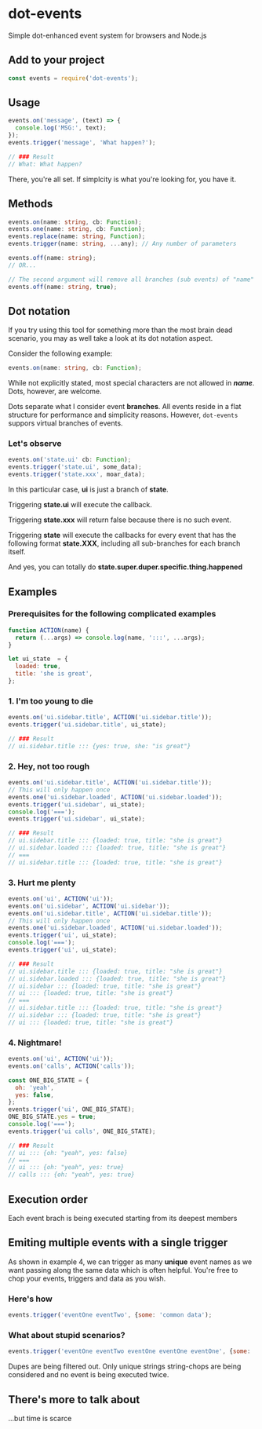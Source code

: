 # dot-events
Simple dot-enhanced event system for browsers and Node.js 

## Add to your project
```javascript
const events = require('dot-events');
```

## Usage
```javascript
events.on('message', (text) => {
  console.log('MSG:', text);
});
events.trigger('message', 'What happen?');

// ### Result
// What: What happen?
```

There, you're all set. If simplcity is what you're looking for, you have it.

## Methods
```typescript
events.on(name: string, cb: Function);
events.one(name: string, cb: Function);
events.replace(name: string, Function);
events.trigger(name: string, ...any); // Any number of parameters

events.off(name: string);
// OR...

// The second argument will remove all branches (sub events) of "name"
events.off(name: string, true);
```

## Dot notation
If you try using this tool for something more than the most brain dead scenario, you may as well take a look at its dot notation aspect.

Consider the following example:
```typescript
events.on(name: string, cb: Function);
```
While not explicitly stated, most special characters are not allowed in ***name***.
Dots, however, are welcome.

Dots separate what I consider event **branches**. All events reside in a flat structure for performance and simplicity reasons. However, `dot-events` suppors virtual branches of events.

### Let's observe
```typescript
events.on('state.ui' cb: Function);
events.trigger('state.ui', some_data);
events.trigger('state.xxx', moar_data);
```

In this particular case, **ui** is just a branch of **state**.

Triggering **state.ui** will execute the callback.

Triggering **state.xxx** will return false because there is no such event.

Triggering **state** will execute the callbacks for every event that has the following format **state.XXX**, including all sub-branches for each branch itself.

And yes, you can totally do **state.super.duper.specific.thing.happened**

## Examples
### Prerequisites for the following complicated examples
```javascript
function ACTION(name) {
  return (...args) => console.log(name, ':::', ...args);
}

let ui_state  = {
  loaded: true,
  title: 'she is great',
};
```

### 1. I'm too young to die
```javascript
events.on('ui.sidebar.title', ACTION('ui.sidebar.title'));
events.trigger('ui.sidebar.title', ui_state);

// ### Result
// ui.sidebar.title ::: {yes: true, she: "is great"}
```

### 2. Hey, not too rough
```javascript
events.on('ui.sidebar.title', ACTION('ui.sidebar.title'));
// This will only happen once
events.one('ui.sidebar.loaded', ACTION('ui.sidebar.loaded'));
events.trigger('ui.sidebar', ui_state);
console.log('===');
events.trigger('ui.sidebar', ui_state);

// ### Result
// ui.sidebar.title ::: {loaded: true, title: "she is great"}
// ui.sidebar.loaded ::: {loaded: true, title: "she is great"}
// ===
// ui.sidebar.title ::: {loaded: true, title: "she is great"}
```

### 3. Hurt me plenty
```javascript
events.on('ui', ACTION('ui'));
events.on('ui.sidebar', ACTION('ui.sidebar'));
events.on('ui.sidebar.title', ACTION('ui.sidebar.title'));
// This will only happen once
events.one('ui.sidebar.loaded', ACTION('ui.sidebar.loaded'));
events.trigger('ui', ui_state);
console.log('===');
events.trigger('ui', ui_state);

// ### Result
// ui.sidebar.title ::: {loaded: true, title: "she is great"}
// ui.sidebar.loaded ::: {loaded: true, title: "she is great"}
// ui.sidebar ::: {loaded: true, title: "she is great"}
// ui ::: {loaded: true, title: "she is great"}
// ===
// ui.sidebar.title ::: {loaded: true, title: "she is great"}
// ui.sidebar ::: {loaded: true, title: "she is great"}
// ui ::: {loaded: true, title: "she is great"}
```

### 4. Nightmare!
```javascript
events.on('ui', ACTION('ui'));
events.on('calls', ACTION('calls'));

const ONE_BIG_STATE = {
  oh: 'yeah',
  yes: false,
};
events.trigger('ui', ONE_BIG_STATE);
ONE_BIG_STATE.yes = true;
console.log('===');
events.trigger('ui calls', ONE_BIG_STATE);

// ### Result
// ui ::: {oh: "yeah", yes: false}
// ===
// ui ::: {oh: "yeah", yes: true}
// calls ::: {oh: "yeah", yes: true}
```

## Execution order
Each event brach is being executed starting from its deepest members

## Emiting multiple events with a single trigger
As shown in example 4, we can trigger as many **unique** event names as we want passing along the same data which is often helpful. You're free to chop your events, triggers and data as you wish.

### Here's how
```javascript
events.trigger('eventOne eventTwo', {some: 'common data');
```

### What about stupid scenarios?
```javascript
events.trigger('eventOne eventTwo eventOne eventOne eventOne', {some: 'common data');
```

Dupes are being filtered out. Only unique strings string-chops are being considered and no event is being executed twice.

## There's more to talk about
...but time is scarce